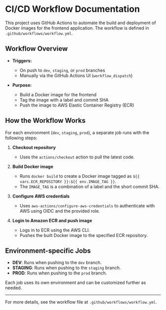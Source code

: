 # CI/CD Workflow Documentation


This project uses GitHub Actions to automate the build and deployment of Docker images for the frontend application. The workflow is defined in `.github/workflows/workflow.yml`.

## Workflow Overview

- **Triggers:**
  - On push to `dev`, `staging`, or `prod` branches
  - Manually via the GitHub Actions UI (`workflow_dispatch`)

- **Purpose:**
  - Build a Docker image for the frontend
  - Tag the image with a label and commit SHA
  - Push the image to AWS Elastic Container Registry (ECR)

## How the Workflow Works

For each environment (`dev`, `staging`, `prod`), a separate job runs with the following steps:

1. **Checkout repository**
	- Uses the `actions/checkout` action to pull the latest code.

2. **Build Docker image**
	- Runs `docker build` to create a Docker image tagged as `${{ vars.ECR_REPOSITORY }}:${{ env.IMAGE_TAG }}`.
	- The `IMAGE_TAG` is a combination of a label and the short commit SHA.

3. **Configure AWS credentials**
	- Uses `aws-actions/configure-aws-credentials` to authenticate with AWS using OIDC and the provided role.

4. **Login to Amazon ECR and push image**
	- Logs in to ECR using the AWS CLI.
	- Pushes the built Docker image to the specified ECR repository.

## Environment-specific Jobs

- **DEV**: Runs when pushing to the `dev` branch.
- **STAGING**: Runs when pushing to the `staging` branch.
- **PROD**: Runs when pushing to the `prod` branch.

Each job uses its own environment and can be customized further as needed.

---
For more details, see the workflow file at `.github/workflows/workflow.yml`.
